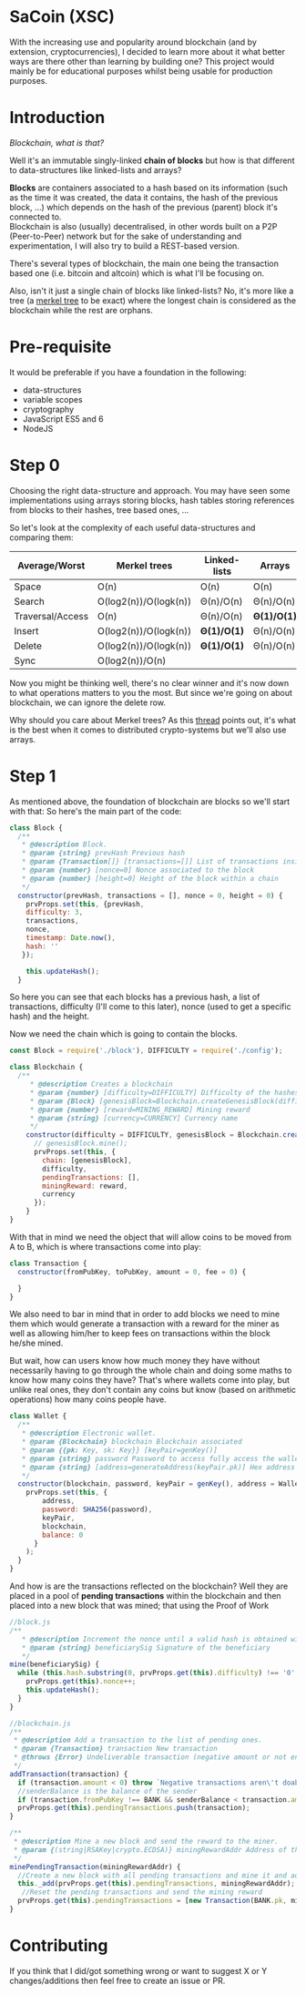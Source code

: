 # SaCoin (XSC)
With the increasing use and popularity around blockchain (and by extension, cryptocurrencies), I decided to learn more about it what better ways are there other than learning by building one?
This project would mainly be for educational purposes whilst being usable for production purposes.

# Introduction

_Blockchain, what is that?_

Well it's an immutable singly-linked **chain of blocks** but how is that different to data-structures like linked-lists and arrays?

**Blocks** are containers associated to a hash based on its information (such as the time it was created, the data it contains, the hash of the previous block, ...) which depends on the hash of the previous (parent) block it's connected to.
<br>Blockchain is also (usually) decentralised, in other words built on a P2P (Peer-to-Peer) network but for the sake of understanding and experimentation, I will also try to build a REST-based version.

There's several types of blockchain, the main one being the transaction based one (i.e. bitcoin and altcoin) which is what I'll be focusing on.

Also, isn't it just a single chain of blocks like linked-lists? No, it's more like a tree (a [merkel tree](https://brilliant.org/wiki/merkle-tree/) to be exact) where the longest chain is considered as the blockchain while the rest are orphans.

# Pre-requisite
It would be preferable if you have a foundation in the following:
- data-structures
- variable scopes
- cryptography
- JavaScript ES5 and 6
- NodeJS

# Step 0
Choosing the right data-structure and approach.
You may have seen some implementations using arrays storing blocks, hash tables storing references from blocks to their
hashes, tree based ones, ...

So let's look at the complexity of each useful data-structures and comparing them:

| Average/Worst    | Merkel trees          | Linked-lists | Arrays    | Hash tables |
|------------------|-----------------------|--------------|-----------|-------------|
| Space            | O(n)                  | O(n)         | O(n)      | O(n)        |
| Search           | O(log2(n))/O(logk(n)) | Θ(n)/O(n)    | Θ(n)/O(n) | **Θ(1)**/O(n)   |
| Traversal/Access | O(n)                  | Θ(n)/O(n)    | **Θ(1)/O(1)** | Θ(n)/O(n+k) |
| Insert           | O(log2(n))/O(logk(n)) | **Θ(1)/O(1)**    | Θ(n)/O(n) | **Θ(1)**/O(n)   |
| Delete           | O(log2(n))/O(logk(n)) | **Θ(1)/O(1)**    | Θ(n)/O(n) | **Θ(1)**/O(n)   |
| Sync             | O(log2(n))/O(n)       |              |           |             |

Now you might be thinking well, there's no clear winner and it's now down to what operations matters to you the most.
But since we're going on about blockchain, we can ignore the delete row.

Why should you care about Merkel trees?
As this [thread](https://www.quora.com/How-are-Merkle-trees-used-in-a-blockchain) points out, it's what is the best when
it comes to distributed crypto-systems but we'll also use arrays.

# Step 1
As mentioned above, the foundation of blockchain are blocks so we'll start with that:
So here's the main part of the code:
```js
class Block {
  /**
   * @description Block.
   * @param {string} prevHash Previous hash
   * @param {Transaction[]} [transactions=[]] List of transactions inside the block
   * @param {number} [nonce=0] Nonce associated to the block
   * @param {number} [height=0] Height of the block within a chain
   */
  constructor(prevHash, transactions = [], nonce = 0, height = 0) {
    prvProps.set(this, {prevHash,
    difficulty: 3,
    transactions,
    nonce,
    timestamp: Date.now(),
    hash: ''
   });

    this.updateHash();
  }
```
So here you can see that each blocks has a previous hash, a list of transactions, difficulty (I'll come to this later),
nonce (used to get a specific hash) and the height.

Now we need the chain which is going to contain the blocks.
```js
const Block = require('./block'), DIFFICULTY = require('./config');

class Blockchain {
  /**
     * @description Creates a blockchain
     * @param {number} [difficulty=DIFFICULTY] Difficulty of the hashes
     * @param {Block} [genesisBlock=Blockchain.createGenesisBlock(difficulty)] Genesis block
     * @param {number} [reward=MINING_REWARD] Mining reward
     * @param {string} [currency=CURRENCY] Currency name
     */
    constructor(difficulty = DIFFICULTY, genesisBlock = Blockchain.createGenesisBlock(), reward = MINING_REWARD, currency = CURRENCY) {
      // genesisBlock.mine();
      prvProps.set(this, {
        chain: [genesisBlock],
        difficulty,
        pendingTransactions: [],
        miningReward: reward,
        currency
      });
    }
}
```
With that in mind we need the object that will allow coins to be moved from A to B, which is where transactions come into play:
```js
class Transaction {
  constructor(fromPubKey, toPubKey, amount = 0, fee = 0) {

  }
}
```

We also need to bar in mind that in order to add blocks we need to mine them which would generate a transaction with a reward
for the miner as well as allowing him/her to keep fees on transactions within the block he/she mined.


But wait, how can users know how much money they have without necessarily having to go through the whole chain and doing some
maths to know how many coins they have?
That's where wallets come into play, but unlike real ones, they don't contain any coins but know (based on arithmetic operations)
how many coins people have.
```js
class Wallet {
  /**
   * @description Electronic wallet.
   * @param {Blockchain} blockchain Blockchain associated
   * @param {{pk: Key, sk: Key}} [keyPair=genKey()]
   * @param {string} password Password to access fully access the wallet
   * @param {string} [address=generateAddress(keyPair.pk)] Hex address
   */
  constructor(blockchain, password, keyPair = genKey(), address = Wallet.generateAddress(keyPair.pk, password)) {
    prvProps.set(this, {
        address,
        password: SHA256(password),
        keyPair,
        blockchain,
        balance: 0
      }
    );
  }
}
```

And how is are the transactions reflected on the blockchain?
Well they are placed in a pool of **pending transactions** within the blockchain and then placed into a new block that was mined;
that using the Proof of Work
```js
//block.js
/**
   * @description Increment the nonce until a valid hash is obtained with enough 0's at the beginning (based on the difficulty).
   * @param {string} beneficiarySig Signature of the beneficiary
   */
mine(beneficiarySig) {
  while (this.hash.substring(0, prvProps.get(this).difficulty) !== '0'.repeat(prvProps.get(this).difficulty)) {
    prvProps.get(this).nonce++;
    this.updateHash();
  }
}

//blockchain.js
/**
 * @description Add a transaction to the list of pending ones.
 * @param {Transaction} transaction New transaction
 * @throws {Error} Undeliverable transaction (negative amount or not enough funds)
 */
addTransaction(transaction) {
  if (transaction.amount < 0) throw `Negative transactions aren\'t doable (from ${transaction.from} to ${transaction.to})`; //throw new Error('Negative transactions aren\'t doable');
  //senderBalance is the balance of the sender
  if (transaction.fromPubKey !== BANK && senderBalance < transaction.amount) throw `The transaction requires more coins than the sender (${transaction.from}) has (${transaction.amount}${this.currencySymbol} off ${senderBalance}${this.currencySymbol})`;//throw new Error(`The transaction requires more coins than the sender has (${transaction.amount} ${this.currencySymbol} off ${senderBalance} ${this.currencySymbol})`);
  prvProps.get(this).pendingTransactions.push(transaction);
}

/**
 * @description Mine a new block and send the reward to the miner.
 * @param {(string|RSAKey|crypto.ECDSA)} miningRewardAddr Address of the miner who gained a mining reward
 */
minePendingTransaction(miningRewardAddr) {
  //Create a new block with all pending transactions and mine it and add the newly mined block to the chain
  this._add(prvProps.get(this).pendingTransactions, miningRewardAddr);
   //Reset the pending transactions and send the mining reward
  prvProps.get(this).pendingTransactions = [new Transaction(BANK.pk, miningRewardAddr, this.miningReward)];
}
```

# Contributing
If you think that I did/got something wrong or want to suggest X or Y changes/additions then feel free to create an issue or PR.
